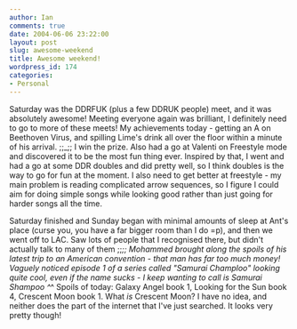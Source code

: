 ```yaml
---
author: Ian
comments: true
date: 2004-06-06 23:22:00
layout: post
slug: awesome-weekend
title: Awesome weekend!
wordpress_id: 174
categories:
- Personal
---
```


Saturday was the DDRFUK (plus a few DDRUK people) meet, and it was absolutely awesome!  Meeting everyone again was brilliant, I definitely need to go to more of these meets!  My achievements today - getting an A on Beethoven Virus, and spilling Lime's drink all over the floor within a minute of his arrival. ;;_;;  I win the prize.  Also had a go at Valenti on Freestyle mode and discovered it to be the most fun thing ever.  Inspired by that, I went and had a go at some DDR doubles and did pretty well, so I think doubles is the way to go for fun at the moment.  I also need to get better at freestyle - my main problem is reading complicated arrow sequences, so I figure I could aim for doing simple songs while looking good rather than just going for harder songs all the time.  

Saturday finished and Sunday began with minimal amounts of sleep at Ant's place (curse you, you have a far bigger room than I do =p), and then we went off to LAC.  Saw lots of people that I recognised there, but didn't actually talk to many of them ;;_;;  Mohammed brought along the spoils of his latest trip to an American convention - that man has far too much money!  Vaguely noticed episode 1 of a series called "Samurai Champloo" looking quite cool, even if the name sucks - I keep wanting to call is Samurai Shampoo ^_^  Spoils of today: Galaxy Angel book 1, Looking for the Sun book 4, Crescent Moon book 1.  What *is* Crescent Moon?  I have no idea, and neither does the part of the internet that I've just searched.  It looks very pretty though!
